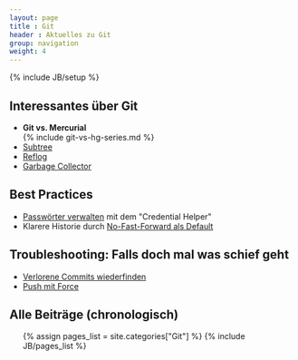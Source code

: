 ```yaml
---
layout: page
title : Git
header : Aktuelles zu Git
group: navigation
weight: 4
---
```

{% include JB/setup %}

Interessantes über Git
----------------------

 * **Git vs. Mercurial**
   <br>
   {% include git-vs-hg-series.md %}
 * [Subtree](git/2012/08/10/git-subtree---alternative-zu-submodulen)
 * [Reflog](/git/2012/05/09/reflog-fuer-bare-repositorys-in-git-einrichten)
 * [Garbage Collector](/git/2012/05/28/wer-hat-angst-vor-dem-garbage-collector)

Best Practices
--------------
 
 * [Passwörter verwalten](/git/2012/12/03/passwoerter-verwalten)
   mit dem "Credential Helper"
 * Klarere Historie durch [No-Fast-Forward als Default](git/2012/10/12/no-fast-forward-als-default)

Troubleshooting: Falls doch mal was schief geht
-----------------------------------------------

 * [Verlorene Commits wiederfinden](/git/2012/05/08/abgeschnittene-commits-zurueckholen)
 * [Push mit Force](/git/2012/04/28/push-mit-force-in-git)


Alle Beiträge (chronologisch)
-----------------------------

<ul>
	{% assign pages_list = site.categories["Git"] %}  
	{% include JB/pages_list %}
</ul>

 

